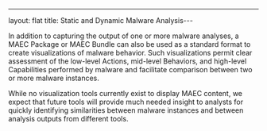 ---
layout: flat
title: Static and Dynamic Malware Analysis---

In addition to capturing the output of one or more malware analyses, a MAEC Package or 
MAEC Bundle can also be used as a standard format to create visualizations of malware 
behavior. Such visualizations permit clear assessment of the low-level Actions, mid-level 
Behaviors, and high-level Capabilities performed by malware and facilitate comparison 
between two or more malware instances. 

While no visualization tools currently exist to display MAEC content, we expect that future
tools will provide much needed insight to analysts for quickly identifying similarities 
between malware instances and between analysis outputs from different tools. 

